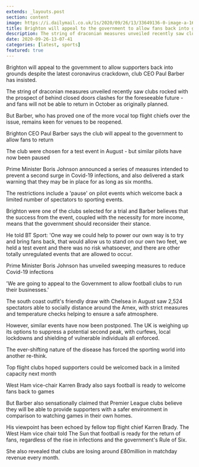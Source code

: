 ```yaml
---
extends: _layouts.post
section: content
image: https://i.dailymail.co.uk/1s/2020/09/26/13/33649136-0-image-a-16_1601121599435.jpg 
title: Brighton will appeal to the government to allow fans back into grounds, Paul Barber insists 
description: The string of draconian measures unveiled recently saw clubs rocked with the prospect of behind closed doors clashes for the foreseeable future - and fans will not be able to return in October. 
date: 2020-09-26-13-07-41 
categories: [latest, sports] 
featured: true 
--- 
```

Brighton will appeal to the government to allow supporters back into grounds despite the latest coronavirus crackdown, club CEO Paul Barber has insisted.

The string of draconian measures unveiled recently saw clubs rocked with the prospect of behind closed doors clashes for the foreseeable future - and fans will not be able to return in October as originally planned.

But Barber, who has proved one of the more vocal top flight chiefs over the issue, remains keen for venues to be reopened.

Brighton CEO Paul Barber says the club will appeal to the government to allow fans to return

The club were chosen for a test event in August - but similar pilots have now been paused

Prime Minister Boris Johnson announced a series of measures intended to prevent a second surge in Covid-19 infections, and also delivered a stark warning that they may be in place for as long as six months.

The restrictions include a 'pause' on pilot events which welcome back a limited number of spectators to sporting events. 

Brighton were one of the clubs selected for a trial and Barber believes that the success from the event, coupled with the necessity for more income, means that the government should reconsider their stance.  

He told BT Sport: 'One way we could help to power our own way is to try and bring fans back, that would allow us to stand on our own two feet, we held a test event and there was no risk whatsoever, and there are other totally unregulated events that are allowed to occur. 

Prime Minister Boris Johnson has unveiled sweeping measures to reduce Covid-19 infections

'We are going to appeal to the Government to allow football clubs to run their businesses.' 

The south coast outfit's friendly draw with Chelsea in August saw 2,524 spectators able to socially distance around the Amex, with strict measures and temperature checks helping to ensure a safe atmosphere.  

However, similar events have now been postponed. The UK is weighing up its options to suppress a potential second peak, with curfews, local lockdowns and shielding of vulnerable individuals all enforced.  

The ever-shifting nature of the disease has forced the sporting world into another re-think. 

Top flight clubs hoped supporters could be welcomed back in a limited capacity next month

West Ham vice-chair Karren Brady also says football is ready to welcome fans back to games 

But Barber also sensationally claimed that Premier League clubs believe they will be able to provide supporters with a safer environment in comparison to watching games in their own homes.

His viewpoint has been echoed by fellow top flight chief Karren Brady. The West Ham vice chair told The Sun that football is ready for the return of fans, regardless of the rise in infections and the government's Rule of Six.

She also revealed that clubs are losing around £80million in matchday revenue every month.


